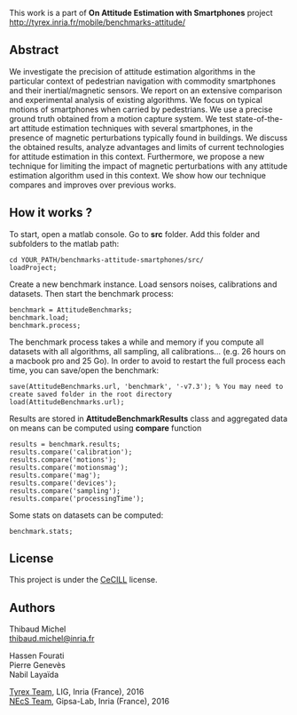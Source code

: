 This work is a part of **On Attitude Estimation with Smartphones** project  
http://tyrex.inria.fr/mobile/benchmarks-attitude/

Abstract
--------

We investigate the precision of attitude estimation algorithms in the particular context of pedestrian navigation with commodity smartphones and their inertial/magnetic sensors. We report on an extensive comparison and experimental analysis of existing algorithms. We focus on typical motions of smartphones when carried by pedestrians. We use a precise ground truth obtained from a motion capture system. We test state-of-the-art attitude estimation techniques with several smartphones, in the presence of magnetic perturbations typically found in buildings. We discuss the obtained results, analyze advantages and limits of current technologies for attitude estimation in this context. Furthermore, we propose a new technique for limiting the impact of magnetic perturbations with any attitude estimation algorithm used in this context. We show how our technique compares and improves over previous works.



How it works ?
--------------

To start, open a matlab console. Go to **src** folder. Add this folder and subfolders to the matlab path:

    cd YOUR_PATH/benchmarks-attitude-smartphones/src/
    loadProject;

Create a new benchmark instance. Load sensors noises, calibrations and datasets. Then start the benchmark process:

    benchmark = AttitudeBenchmarks;
    benchmark.load;
	benchmark.process;

The benchmark process takes a while and memory if you compute all datasets with all algorithms, all sampling, all calibrations... (e.g. 26 hours on a macbook pro and 25 Go). In order to avoid to restart the full process each time, you can save/open the benchmark:
	
	save(AttitudeBenchmarks.url, 'benchmark', '-v7.3'); % You may need to create saved folder in the root directory
	load(AttitudeBenchmarks.url);

Results are stored in **AttitudeBenchmarkResults** class and aggregated data on means can be computed using **compare** function

	results = benchmark.results;
	results.compare('calibration');
	results.compare('motions');
	results.compare('motionsmag');
	results.compare('mag');
	results.compare('devices');
	results.compare('sampling');
	results.compare('processingTime');


Some stats on datasets can be computed:

	benchmark.stats;


License
-------

This project is under the [CeCILL](http://www.cecill.info/index.en.html) license.

Authors
-------

Thibaud Michel  
<thibaud.michel@inria.fr>  

Hassen Fourati  
Pierre Genev&egrave;s  
Nabil Laya&iuml;da  

[Tyrex Team](http://tyrex.inria.fr), LIG, Inria (France), 2016  
[NEcS Team](http://necs.inria.fr), Gipsa-Lab, Inria (France), 2016

